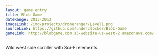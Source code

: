 ```yaml
---
layout: game_entry
title: Blob Game
dateRange: 2013-2013
imageLink: /img/projects/droneranger/Level1.png
sourceLink: https://github.com/underclocker/Blob-Game
gameLink: http://blobgame.com.s3-website-us-west-2.amazonaws.com/
---
```

<!--Put description here:-->
Wild west side scroller with Sci-Fi elements. 